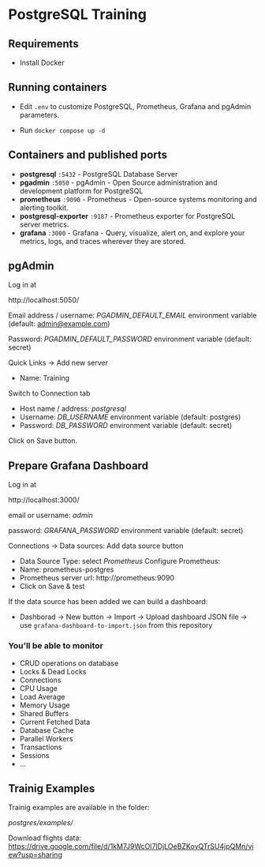 # PostgreSQL Training

## Requirements
* Install Docker

## Running containers

* Edit `.env` to customize PostgreSQL, Prometheus, Grafana and pgAdmin parameters.

* Run `docker compose up -d`

## Containers and published ports
* **postgresql** `:5432` - PostgreSQL Database Server
* **pgadmin** `:5050` - pgAdmin - Open Source administration and development platform for PostgreSQL
* **prometheus** `:9090` - Prometheus - Open-source systems monitoring and alerting toolkit.
* **postgresql-exporter** `:9187` - Prometheus exporter for PostgreSQL server metrics.
* **grafana** `:3000` - Grafana - Query, visualize, alert on, and explore your metrics, logs, and traces wherever they are stored.

## pgAdmin

Log in at 

http://localhost:5050/ 

Email address / username: *PGADMIN_DEFAULT_EMAIL* environment variable (default:  admin@example.com)

Password: *PGADMIN_DEFAULT_PASSWORD* environment variable (default: secret)

Quick Links -> Add new server
* Name: Training

Switch to Connection tab
* Host name / address: *postgresql*
* Username: *DB_USERNAME* environment variable (default: postgres)
* Password: *DB_PASSWORD* environment variable (default: secret)

Click on Save button.

## Prepare Grafana Dashboard

Log in at 

http://localhost:3000/ 

email or username: *admin*

password: *GRAFANA_PASSWORD* environment variable (default: secret)

Connections -> Data sources: Add data source button
* Data Source Type: select *Prometheus*
Configure Prometheus:
* Name: prometheus-postgres
* Prometheus server url: http://prometheus:9090
* Click on Save & test

If the data source has been added we can build a dashboard:
* Dashborad -> New button -> Import -> Upload dashboard JSON file -> use `grafana-dashboard-to-import.json` from this repository

### You'll be able to monitor  
* CRUD operations on database
* Locks & Dead Locks
* Connections
* CPU Usage
* Load Average
* Memory Usage
* Shared Buffers
* Current Fetched Data
* Database Cache
* Parallel Workers
* Transactions
* Sessions
* ...

## Trainig Examples

Trainig examples are available in the folder:

*postgres/examples/*

Download flights data:
https://drive.google.com/file/d/1kM7J9WcOl7IDjLOeBZKovQTrSU4jpQMn/view?usp=sharing

